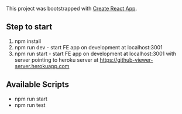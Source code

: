 This project was bootstrapped with [Create React App](https://github.com/facebook/create-react-app).

## Step to start
1. npm install
2. npm run dev - start FE app on development at localhost:3001
3. npm run start - start FE app on development at localhost:3001 with server pointing to heroku server at https://github-viewer-server.herokuapp.com

## Available Scripts
- npm run start
- npm run test
